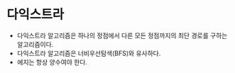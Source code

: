 # 다익스트라

- 다익스트라 알고리즘은 하나의 정점에서 다른 모든 정점까지의 최단 경로를 구하는 알고리즘이다.
- 다익스트라 알고리즘은 너비우선탐색(BFS)와 유사하다.
- 에지는 항상 양수여야 한다.